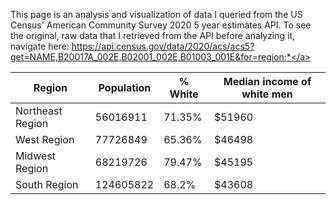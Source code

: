 This page is an analysis and visualization of data I queried from the US Census' American Community Survey 2020 5 year estimates API. To see the original, raw data that I retrieved from the API before analyzing it, navigate here: <a href="https://api.census.gov/data/2020/acs/acs5?get=NAME,B20017A_002E,B02001_002E,B01003_001E&for=region:*">https://api.census.gov/data/2020/acs/acs5?get=NAME,B20017A_002E,B02001_002E,B01003_001E&for=region:*</a>

|Region|Population|% White|Median income of white men|
|---|---|---|---|
|Northeast Region|56016911|71.35%|$51960|
|West Region|77726849|65.36%|$46498|
|Midwest Region|68219726|79.47%|$45195|
|South Region|124605822|68.2%|$43608|
